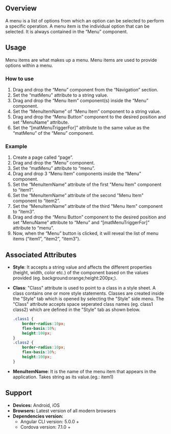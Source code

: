 ## Overview
A menu is a list of options from which an option can be selected to perform a specific operation. A menu item is the individual option that can be selected. It is always contained in the “Menu” component. 

## Usage
Menu items are what makes up a menu. Menu items are used to provide options within a menu.

### How to use

1. Drag and drop the “Menu” component from the “Navigation” section.
2. Set the “matMenu” attribute to a string value.
3. Drag and drop the “Menu Item” component(s) inside the “Menu” component.
4. Set the “MenuItemName” of “Menu Item” component to a string value.
5. Drag and drop the “Menu Button” component to the desired position and set “MenuName” attribute.
6. Set the “[matMenuTriggerFor]” attribute to the same value as the “matMenu” of the “Menu” component.

### Example

1. Create a page called “page”.
2. Drag and drop the “Menu” component.
3. Set the “matMenu” attribute to “menu”.
4. Drag and drop 3 “Menu Item” components inside the “Menu” component.
5. Set the “MenuItemName” attribute of the first "Menu Item" component to “item1”.
6. Set the “MenuItemName” attribute of the second "Menu Item" component to “item2”.
7. Set the “MenuItemName” attribute of the third "Menu Item" component to “item3”.
8. Drag and drop the “Menu Button” component to the desired position and set “MenuName” attribute to “Menu” and “[matMenuTriggerFor]” attribute to “menu”.
9. Now, when the “Menu” button is clicked, it will reveal the list of menu items (“item1”, “item2”, “item3”).

## Associated Attributes
- **Style**: It accepts a string value and affects the different properties (height, width, color etc.) of the component based on the values provided (eg. background:orange;height:200px;).

- **Class**: "Class" attribute is used to point to a class in a style sheet. A class contains one or more style statements. Classes are created inside the "Style" tab which is opened by selecting the "Style" side menu. The "Class" attribute accepts space seperated class names (eg. class1 class2) which are defined in the "Style" tab as shown below.
    ```css
    .class1 {
        border-radius:10px;
        flex-basis:10%;
        height:100px;
    }
    .class2 {
        border-radius:10px;
        flex-basis:10%;
        height:100px;
    }
    
    ```

- **MenuItemName**: It is the name of the menu item that appears in the application. Takes string as its value.(eg.: item1)

## Support
- **Devices:** Android, iOS
- **Browsers:**  Latest version of all modern browsers
- **Dependencies version:** 
    - Angular CLI version: 5.0.0 + 
    - Cordova version: 7.1.0 +

